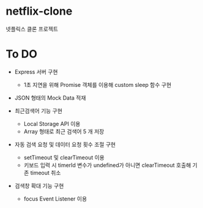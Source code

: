 # netflix-clone

넷플릭스 클론 프로젝트

# To DO

- Express 서버 구현
  - 1초 지연을 위해 Promise 객체를 이용해 custom sleep 함수 구현

- JSON 형태의 Mock Data 적재

- 최근검색어 기능 구현
  - Local Storage API 이용
  - Array 형태로 최근 검색어 5 개 저장

- 자동 검색 요청 및 데이터 요청 횟수 조절 구현
  - setTimeout 및 clearTimeout 이용
  - 키보드 입력 시 timerId 변수가 undefined가 아니면 clearTimeout 호출해 기존 timeout 취소

- 검색창 확대 기능 구현
  - focus Event Listener 이용
